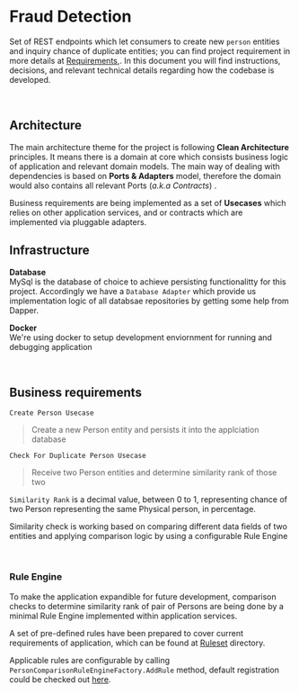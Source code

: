 # Fraud Detection

Set of REST endpoints which let consumers  to create new `person` entities and inquiry chance of duplicate entities; you can find project requirement in more details at [Requirements](Requirements.pdf),. In this document you will find instructions, decisions, and relevant technical details regarding how the codebase is developed.

<br/>

## Architecture
The main architecture theme for the project is following **Clean Architecture** principles. It means there is a domain at core which consists business logic of application and relevant domain models. The main way of dealing with dependencies is based on **Ports & Adapters** model, therefore the domain would also contains all relevant Ports (*a.k.a Contracts*) .

Business requirements are being implemented as a set of **Usecases** which  relies on other application services, and or contracts which are implemented via pluggable adapters.

## Infrastructure
**Database**
<br/>
MySql is the database of choice to achieve persisting functionalitty for this project. Accordingly we have a `Database Adapter` which provide us implementation logic of all databsae repositories by getting some help from Dapper.

**Docker**
<br/>
We're using docker to setup development enviornment for running and debugging application



<br/>

## Business requirements 

`Create Person Usecase`
>Create a new Person entity and persists it into the applciation database

`Check For Duplicate Person Usecase` 
>Receive two Person entities and determine similarity rank of those two 

`Similarity Rank` is a decimal value, between 0 to 1, representing chance of two Person representing the same Physical person, in percentage.

Similarity check is working based on comparing different data fields of two entities and applying comparison logic by using a configurable Rule Engine

<br/>

### Rule Engine
To make the application expandible for future development, comparison checks to determine similarity rank of pair of Persons are being done by a minimal Rule Engine implemented within application services.

A set of pre-defined rules have been prepared to cover current requirements of application, which can be found at [Ruleset](/src/FraudDetection/Services/RuleEngine/Ruleset) directory.

Applicable rules are configurable by calling `PersonComparisonRuleEngineFactory.AddRule` method, default registration could be checked out [here](src/FraudDetection.Api/AppDependenciesRegistrar.cs#L22).



